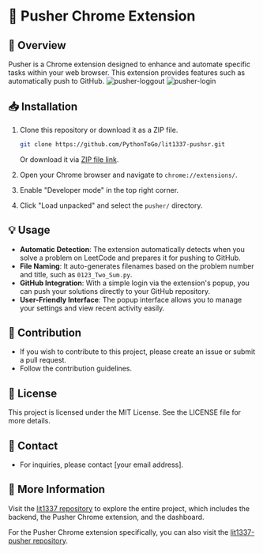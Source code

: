 # 🚀 Pusher Chrome Extension

## 🌟 Overview
Pusher is a Chrome extension designed to enhance and automate specific tasks within your web browser. This extension provides features such as automatically push to GitHub.
![pusher-loggout](https://github.com/user-attachments/assets/1c517979-bfa3-4665-b23f-67f98d07054e)
![pusher-login](https://github.com/user-attachments/assets/63bf12b2-2e42-4ff4-92b1-ccf325c86553)


## 📥 Installation

1. Clone this repository or download it as a ZIP file.
   ```bash
   git clone https://github.com/PythonToGo/lit1337-pushsr.git 
   ```
   Or download it via [ZIP file link](<ZIP_file_link>).

2. Open your Chrome browser and navigate to `chrome://extensions/`.

3. Enable "Developer mode" in the top right corner.

4. Click "Load unpacked" and select the `pusher/` directory.

## 💡 Usage
- **Automatic Detection**: The extension automatically detects when you solve a problem on LeetCode and prepares it for pushing to GitHub.
- **File Naming**: It auto-generates filenames based on the problem number and title, such as `0123_Two_Sum.py`.
- **GitHub Integration**: With a simple login via the extension's popup, you can push your solutions directly to your GitHub repository.
- **User-Friendly Interface**: The popup interface allows you to manage your settings and view recent activity easily.

## 🤝 Contribution
- If you wish to contribute to this project, please create an issue or submit a pull request.
- Follow the contribution guidelines.

## 📜 License
This project is licensed under the MIT License. See the LICENSE file for more details.

## 📧 Contact
- For inquiries, please contact [your email address].

## 🔗 More Information
Visit the [lit1337 repository](https://github.com/PythonToGo/lit1337) to explore the entire project, which includes the backend, the Pusher Chrome extension, and the dashboard.

For the Pusher Chrome extension specifically, you can also visit the [lit1337-pusher repository](https://github.com/PythonToGo/lit1337-pusher).
